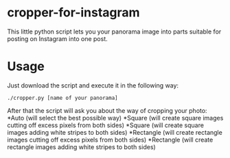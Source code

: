 # cropper-for-instagram

This little python script lets you your panorama image into parts suitable for posting on Instagram into one post.

# Usage

Just download the script and execute it in the following way:

```
./cropper.py [name of your panorama]
```

After that the script will ask you about the way of cropping your photo:
*Auto (will select the best possible way)
*Square (will create square images cutting off excess pixels from both sides)
*Square (will create square images adding white stripes to both sides)
*Rectangle (will create rectangle images cutting off excess pixels from both sides)
*Rectangle (will create rectangle images adding white stripes to both sides)
